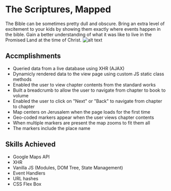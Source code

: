 # The Scriptures, Mapped

 The Bible can be sometimes pretty dull and obscure. Bring an extra level of excitement to your kids by showing them exactly where events happen in the bible. Gain a better understanding of what it was like to live in the Promised Land at the time of Christ. 
 ![alt text](https://github.com/eaallen/Code-Wars/blob/master/IS_542/hw5_project_1/preview.png)

## Accmplishments
- Queried data from a live database using XHR (AJAX)
- Dynamicly rendered data to the view page using custom JS static class methods
- Enabled the user to view chapter contents from the standard works
- Built a breadcrumb to allow the user to navigate from chapter to book to volume
- Enabled the user to click on "Next" or "Back" to navigate from chapter to chapter
- Map centers on Jerusalem when the page loads for the first time
- Geo-coded markers appear when the user views chapter contents
- When multiple markers are present the map zooms to fit them all
- The markers include the place name

## Skills Achieved 
- Google Maps API
- XHR 
- Vanilla JS (Modules, DOM Tree, State Management)
- Event Handlers
- URL hashes
- CSS Flex Box 

